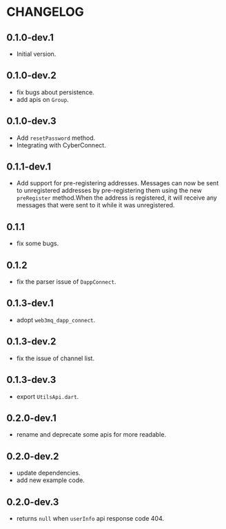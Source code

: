 # CHANGELOG

## 0.1.0-dev.1

- Initial version.

## 0.1.0-dev.2

- fix bugs about persistence.
- add apis on `Group`.

## 0.1.0-dev.3

- Add `resetPassword` method.
- Integrating with CyberConnect.

## 0.1.1-dev.1

- Add support for pre-registering addresses. Messages can now be sent to unregistered addresses by
  pre-registering them
  using the new `preRegister` method.When the address is registered, it will receive any messages
  that were sent to it
  while it was unregistered.

## 0.1.1

- fix some bugs.

## 0.1.2

- fix the parser issue of `DappConnect`.

## 0.1.3-dev.1

- adopt `web3mq_dapp_connect`.

## 0.1.3-dev.2

- fix the issue of channel list.

## 0.1.3-dev.3

- export `UtilsApi.dart`.

## 0.2.0-dev.1

- rename and deprecate some apis for more readable.

## 0.2.0-dev.2

- update dependencies.
- add new example code.

## 0.2.0-dev.3

- returns `null` when `userInfo` api response code 404.
